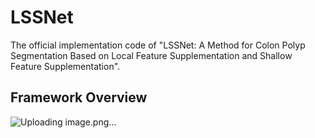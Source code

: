 # LSSNet
The official implementation code of "LSSNet: A Method for Colon Polyp Segmentation Based on Local Feature Supplementation and Shallow Feature Supplementation".
## Framework Overview
![Uploading image.png…]()
